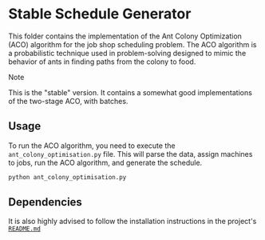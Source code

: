 # Stable Schedule Generator

This folder contains the implementation of the Ant Colony Optimization (ACO) algorithm for the job shop scheduling problem. The ACO algorithm is a probabilistic technique used in problem-solving designed to mimic the behavior of ants in finding paths from the colony to food.

> [!NOTE]
> This is the "stable" version. It contains a somewhat good implementations of the two-stage ACO, with batches.

## Usage

To run the ACO algorithm, you need to execute the `ant_colony_optimisation.py` file. This will parse the data, assign machines to jobs, run the ACO algorithm, and generate the schedule.

```sh
python ant_colony_optimisation.py
```

## Dependencies

It is also highly advised to follow the installation instructions in the project's [`README.md`](https://github.com/AlbinLind/bachelors-thesis/blob/master/README.md)